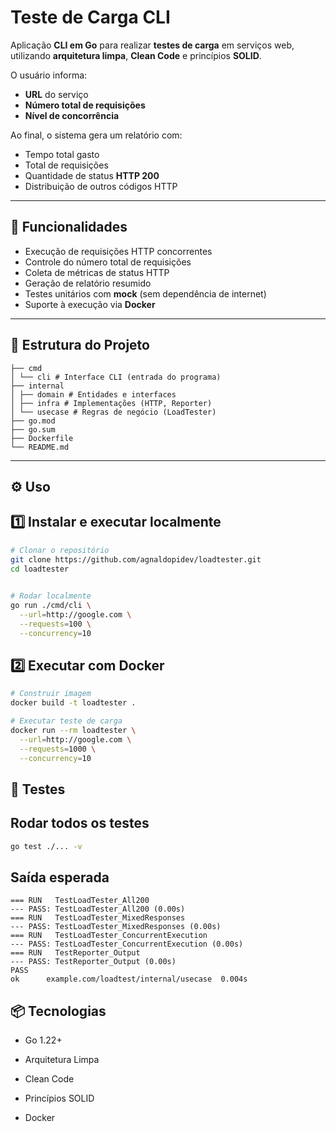 # Teste de Carga CLI

Aplicação **CLI em Go** para realizar **testes de carga** em serviços web, utilizando **arquitetura limpa**, **Clean Code** e princípios **SOLID**.

O usuário informa:
- **URL** do serviço
- **Número total de requisições**
- **Nível de concorrência**

Ao final, o sistema gera um relatório com:
- Tempo total gasto
- Total de requisições
- Quantidade de status **HTTP 200**
- Distribuição de outros códigos HTTP

---

## 🚀 Funcionalidades

- Execução de requisições HTTP concorrentes
- Controle do número total de requisições
- Coleta de métricas de status HTTP
- Geração de relatório resumido
- Testes unitários com **mock** (sem dependência de internet)
- Suporte à execução via **Docker**

---

## 📂 Estrutura do Projeto
```
├── cmd
│ └── cli # Interface CLI (entrada do programa)
├── internal
│ ├── domain # Entidades e interfaces
│ ├── infra # Implementações (HTTP, Reporter)
│ └── usecase # Regras de negócio (LoadTester)
├── go.mod
├── go.sum
├── Dockerfile
└── README.md
```

---

## ⚙️ Uso

## 1️⃣ Instalar e executar localmente
```bash
# Clonar o repositório
git clone https://github.com/agnaldopidev/loadtester.git
cd loadtester
 

# Rodar localmente
go run ./cmd/cli \
  --url=http://google.com \
  --requests=100 \
  --concurrency=10
``` 
## 2️⃣  Executar com Docker
```bash
# Construir imagem
docker build -t loadtester .

# Executar teste de carga
docker run --rm loadtester \
  --url=http://google.com \
  --requests=1000 \
  --concurrency=10
``` 
## 🧪 Testes
## Rodar todos os testes
```bash
go test ./... -v
``` 
## Saída esperada
```
=== RUN   TestLoadTester_All200
--- PASS: TestLoadTester_All200 (0.00s)
=== RUN   TestLoadTester_MixedResponses
--- PASS: TestLoadTester_MixedResponses (0.00s)
=== RUN   TestLoadTester_ConcurrentExecution
--- PASS: TestLoadTester_ConcurrentExecution (0.00s)
=== RUN   TestReporter_Output
--- PASS: TestReporter_Output (0.00s)
PASS
ok      example.com/loadtest/internal/usecase  0.004s
```

## 📦 Tecnologias

- Go 1.22+

- Arquitetura Limpa

- Clean Code

- Princípios SOLID

- Docker
